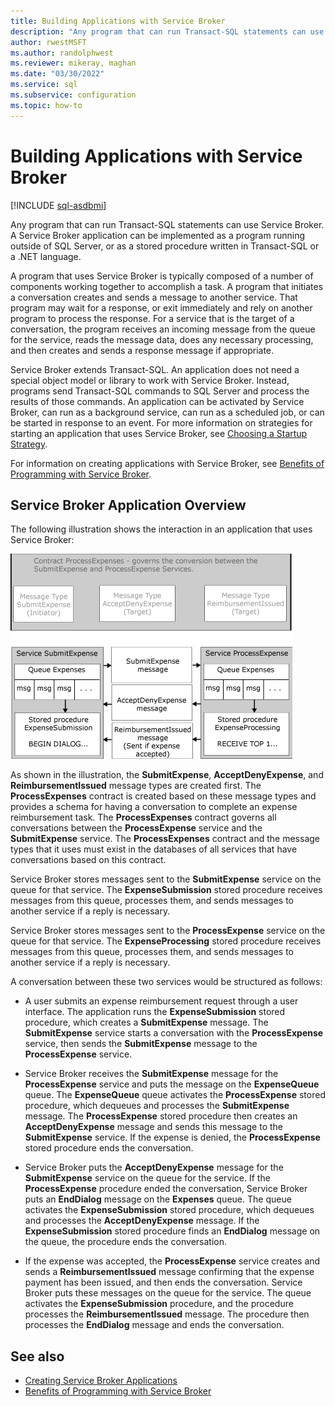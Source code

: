 ```yaml
---
title: Building Applications with Service Broker
description: "Any program that can run Transact-SQL statements can use Service Broker."
author: rwestMSFT
ms.author: randolphwest
ms.reviewer: mikeray, maghan
ms.date: "03/30/2022"
ms.service: sql
ms.subservice: configuration
ms.topic: how-to
---
```


# Building Applications with Service Broker

[!INCLUDE [sql-asdbmi](../../includes/applies-to-version/sql-asdbmi.md)]

Any program that can run Transact-SQL statements can use Service Broker. A Service Broker application can be implemented as a program running outside of SQL Server, or as a stored procedure written in Transact-SQL or a .NET language.

A program that uses Service Broker is typically composed of a number of components working together to accomplish a task. A program that initiates a conversation creates and sends a message to another service. That program may wait for a response, or exit immediately and rely on another program to process the response. For a service that is the target of a conversation, the program receives an incoming message from the queue for the service, reads the message data, does any necessary processing, and then creates and sends a response message if appropriate.

Service Broker extends Transact-SQL. An application does not need a special object model or library to work with Service Broker. Instead, programs send Transact-SQL commands to SQL Server and process the results of those commands. An application can be activated by Service Broker, can run as a background service, can run as a scheduled job, or can be started in response to an event. For more information on strategies for starting an application that uses Service Broker, see [Choosing a Startup Strategy](choosing-a-startup-strategy.md).

For information on creating applications with Service Broker, see [Benefits of Programming with Service Broker](benefits-of-programming-with-service-broker.md).

## Service Broker Application Overview

The following illustration shows the interaction in an application that uses Service Broker:

![Relationship and flow of messages in conversations](media/broker03.gif "Relationship and flow of messages in conversations")

As shown in the illustration, the **SubmitExpense**, **AcceptDenyExpense**, and **ReimbursementIssued** message types are created first. The **ProcessExpenses** contract is created based on these message types and provides a schema for having a conversation to complete an expense reimbursement task. The **ProcessExpenses** contract governs all conversations between the **ProcessExpense** service and the **SubmitExpense** service. The **ProcessExpenses** contract and the message types that it uses must exist in the databases of all services that have conversations based on this contract.

Service Broker stores messages sent to the **SubmitExpense** service on the queue for that service. The **ExpenseSubmission** stored procedure receives messages from this queue, processes them, and sends messages to another service if a reply is necessary.

Service Broker stores messages sent to the **ProcessExpense** service on the queue for that service. The **ExpenseProcessing** stored procedure receives messages from this queue, processes them, and sends messages to another service if a reply is necessary.

A conversation between these two services would be structured as follows:

- A user submits an expense reimbursement request through a user interface. The application runs the **ExpenseSubmission** stored procedure, which creates a **SubmitExpense** message. The **SubmitExpense** service starts a conversation with the **ProcessExpense** service, then sends the **SubmitExpense** message to the **ProcessExpense** service.

- Service Broker receives the **SubmitExpense** message for the **ProcessExpense** service and puts the message on the **ExpenseQueue** queue. The **ExpenseQueue** queue activates the **ProcessExpense** stored procedure, which dequeues and processes the **SubmitExpense** message. The **ProcessExpense** stored procedure then creates an **AcceptDenyExpense** message and sends this message to the **SubmitExpense** service. If the expense is denied, the **ProcessExpense** stored procedure ends the conversation.

- Service Broker puts the **AcceptDenyExpense** message for the **SubmitExpense** service on the queue for the service. If the **ProcessExpense** procedure ended the conversation, Service Broker puts an **EndDialog** message on the **Expenses** queue. The queue activates the **ExpenseSubmission** stored procedure, which dequeues and processes the **AcceptDenyExpense** message. If the **ExpenseSubmission** stored procedure finds an **EndDialog** message on the queue, the procedure ends the conversation.

- If the expense was accepted, the **ProcessExpense** service creates and sends a **ReimbursementIssued** message confirming that the expense payment has been issued, and then ends the conversation. Service Broker puts these messages on the queue for the service. The queue activates the **ExpenseSubmission** procedure, and the procedure processes the **ReimbursementIssued** message. The procedure then processes the **EndDialog** message and ends the conversation.

## See also

- [Creating Service Broker Applications](creating-service-broker-applications.md)
- [Benefits of Programming with Service Broker](benefits-of-programming-with-service-broker.md)
